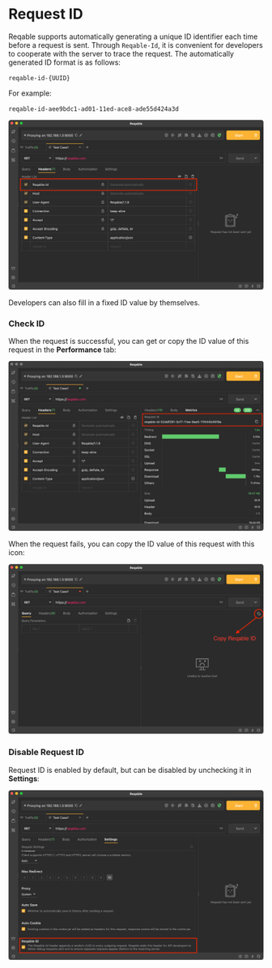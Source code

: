 # Request ID

Reqable supports automatically generating a unique ID identifier each time before a request is sent. Through `Reqable-Id`, it is convenient for developers to cooperate with the server to trace the request. The automatically generated ID format is as follows:

```
reqable-id-{UUID}
``` 

For example:

```
reqable-id-aee9bdc1-ad01-11ed-ace8-ade55d424a3d
```

![](arts/request_id_01.png)

Developers can also fill in a fixed ID value by themselves.

### Check ID

When the request is successful, you can get or copy the ID value of this request in the **Performance** tab:

![](arts/request_id_03.png)

When the request fails, you can copy the ID value of this request with this icon:

![](arts/request_id_04.png)

### Disable Request ID

Request ID is enabled by default, but can be disabled by unchecking it in **Settings**:

![](arts/request_id_02.png)
